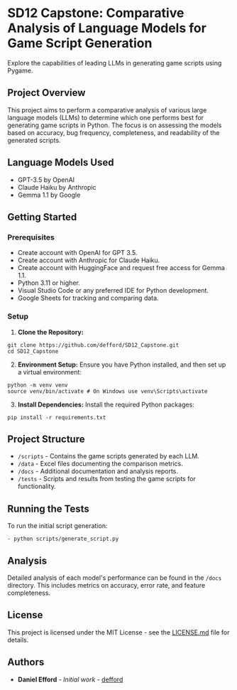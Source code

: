 # SD12 Capstone: Comparative Analysis of Language Models for Game Script Generation
Explore the capabilities of leading LLMs in generating game scripts using Pygame. 

## Project Overview

This project aims to perform a comparative analysis of various large language models (LLMs) to determine which one performs best for generating game scripts in Python. The focus is on assessing the models based on accuracy, bug frequency, completeness, and readability of the generated scripts.

## Language Models Used

- GPT-3.5 by OpenAI
- Claude Haiku by Anthropic
- Gemma 1.1 by Google

## Getting Started

### Prerequisites

- Create account with OpenAI for GPT 3.5.
- Create account with Anthropic for Claude Haiku.
- Create account with HuggingFace and request free access for Gemma 1.1.
- Python 3.11 or higher.
- Visual Studio Code or any preferred IDE for Python development.
- Google Sheets for tracking and comparing data.

### Setup

1. **Clone the Repository:**
```
git clone https://github.com/defford/SD12_Capstone.git
cd SD12_Capstone
```
 
2. **Environment Setup:**
Ensure you have Python installed, and then set up a virtual environment:
```
python -m venv venv
source venv/bin/activate # On Windows use venv\Scripts\activate
```

3. **Install Dependencies:**
Install the required Python packages:
```
pip install -r requirements.txt
```



## Project Structure

- `/scripts` - Contains the game scripts generated by each LLM.
- `/data` - Excel files documenting the comparison metrics.
- `/docs` - Additional documentation and analysis reports.
- `/tests` - Scripts and results from testing the game scripts for functionality.

## Running the Tests

To run the initial script generation:
```
- python scripts/generate_script.py
```

## Analysis

Detailed analysis of each model's performance can be found in the `/docs` directory. This includes metrics on accuracy, error rate, and feature completeness.

## License

This project is licensed under the MIT License - see the [LICENSE.md](LICENSE.md) file for details.

## Authors

- **Daniel Efford** - *Initial work* - [defford](https://github.com/defford)
